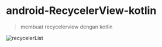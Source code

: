 # android-RecycelerView-kotlin
> membuat recycelerview dengan kotlin

![recycelerList](https://user-images.githubusercontent.com/53375007/133558149-849902cc-9a6f-40d1-8f6a-1e2fa8ab759d.png)

